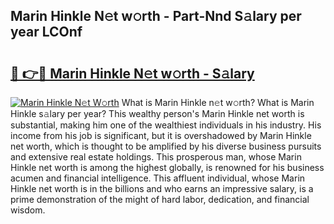 ## Marin Hinkle N𝚎t w𝚘rth - Part-Nnd S𝚊lary per year LCOnf

# <h2><a href="http://gc1h20f.nevu.top/?p=Marin+Hinkle">🔗 👉🔴 Marin Hinkle N𝚎t w𝚘rth - S𝚊lary</a></h2>

[![Marin Hinkle N𝚎t W𝚘rth](https://i.imgur.com/Oavwk0R.jpeg)](http://gc1h20f.nevu.top/?p=Marin+Hinkle)
What is Marin Hinkle n𝚎t w𝚘rth? What is Marin Hinkle s𝚊lary per year?
This wealthy person's Marin Hinkle net worth is substantial, making him one of the wealthiest individuals in his industry. His income from his job is significant, but it is overshadowed by Marin Hinkle net worth, which is thought to be amplified by his diverse business pursuits and extensive real estate holdings. This prosperous man, whose Marin Hinkle net worth is among the highest globally, is renowned for his business acumen and financial intelligence. This affluent individual, whose Marin Hinkle net worth is in the billions and who earns an impressive salary, is a prime demonstration of the might of hard labor, dedication, and financial wisdom.

